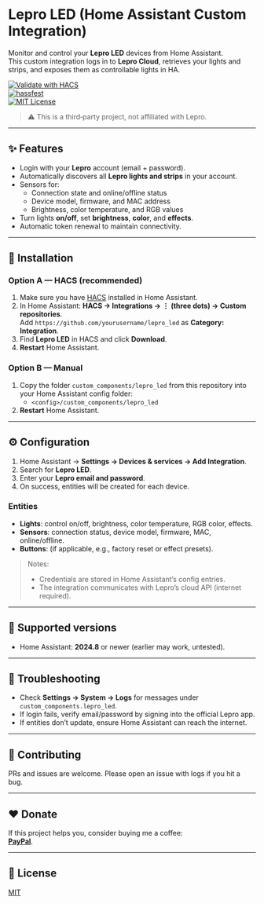 # Lepro LED (Home Assistant Custom Integration)

Monitor and control your **Lepro LED** devices from Home Assistant.  
This custom integration logs in to **Lepro Cloud**, retrieves your lights and strips, and exposes them as controllable lights in HA.

[![Validate with HACS](https://img.shields.io/badge/HACS-validated-41BDF5)](https://hacs.xyz/)  
[![hassfest](https://img.shields.io/badge/hassfest-passing-brightgreen)](https://developers.home-assistant.io/docs/creating_integration_manifest/)  
[![MIT License](https://img.shields.io/badge/license-MIT-informational)](LICENSE.md)

> ⚠️ This is a third‑party project, not affiliated with Lepro.

---

## ✨ Features

- Login with your **Lepro** account (email + password).  
- Automatically discovers all **Lepro lights and strips** in your account.  
- Sensors for:
  - Connection state and online/offline status
  - Device model, firmware, and MAC address
  - Brightness, color temperature, and RGB values
- Turn lights **on/off**, set **brightness**, **color**, and **effects**.  
- Automatic token renewal to maintain connectivity.

---

## 🔧 Installation

### Option A — HACS (recommended)
1. Make sure you have [HACS](https://hacs.xyz/) installed in Home Assistant.
2. In Home Assistant: **HACS → Integrations → ⋮ (three dots) → Custom repositories**.  
   Add `https://github.com/yourusername/lepro_led` as **Category: Integration**.
3. Find **Lepro LED** in HACS and click **Download**.
4. **Restart** Home Assistant.

### Option B — Manual
1. Copy the folder `custom_components/lepro_led` from this repository into your Home Assistant config folder:
   - `<config>/custom_components/lepro_led`
2. **Restart** Home Assistant.

---

## ⚙️ Configuration

1. Home Assistant → **Settings → Devices & services → Add Integration**.
2. Search for **Lepro LED**.
3. Enter your **Lepro email and password**.
4. On success, entities will be created for each device.

### Entities
- **Lights**: control on/off, brightness, color temperature, RGB color, effects.
- **Sensors**: connection status, device model, firmware, MAC, online/offline.
- **Buttons**: (if applicable, e.g., factory reset or effect presets).

> Notes:
> - Credentials are stored in Home Assistant’s config entries.
> - The integration communicates with Lepro’s cloud API (internet required).

---

## 🧪 Supported versions
- Home Assistant: **2024.8** or newer (earlier may work, untested).

---

## 🐞 Troubleshooting
- Check **Settings → System → Logs** for messages under `custom_components.lepro_led`.
- If login fails, verify email/password by signing into the official Lepro app.
- If entities don’t update, ensure Home Assistant can reach the internet.

---

## 🙌 Contributing
PRs and issues are welcome. Please open an issue with logs if you hit a bug.

---

## ❤️ Donate
If this project helps you, consider buying me a coffee:  
**[PayPal](https://www.paypal.me/elenacapasso80)**.

---

## 📜 License
[MIT](LICENSE.md)

